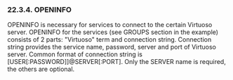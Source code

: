 <div>

<div>

<div>

<div>

### 22.3.4. OPENINFO

</div>

</div>

</div>

OPENINFO is necessary for services to connect to the certain Virtuoso
server. OPENINFO for the services (see GROUPS section in the example)
consists of 2 parts: "Virtuoso" term and connection string. Connection
string provides the service name, password, server and port of Virtuoso
server. Common format of connection string is
\[USER\[:PASSWORD\]\]@SERVER\[:PORT\]. Only the SERVER name is required,
the others are optional.

</div>
